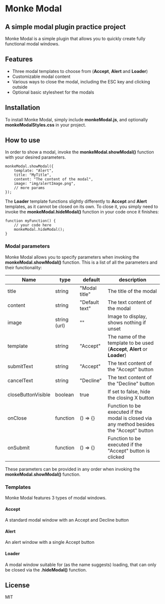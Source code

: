 # Monke Modal

## A simple modal plugin practice project

Monke Modal is a simple plugin that allows you to quickly create fully functional modal windows.

## Features

- Three modal templates to choose from (**Accept**, **Alert** and **Loader**)
- Customizable modal content
- Various ways to close the modal, including the ESC key and clicking outside
- Optional basic stylesheet for the modals

## Installation

To install Monke Modal, simply include **monkeModal.js**, and optionally **monkeModalStyles.css** in your project.

## How to use

In order to show a modal, invoke the **monkeModal.showModal()** function with your desired parameters.

```
monkeModal.showModal({
    template: "Alert",
    title: "MyTitle",
    content: "The content of the modal",
    image: "img/alertImage.png",
    // more params
});
```

The **Loader** template functions slightly differently to **Accept** and **Alert** templates, as it cannot be closed on its own.
To close it, you simply need to invoke the **monkeModal.hideModal()** function in your code once it finishes:

```
function myFunction() {
    // your code here
    monkeModal.hideModal();
}
```

### Modal parameters

Monke Modal allows you to specify parameters when invoking the **monkeModal.showModal()** function.
This is a list of all the parameters and their functionality:

| Name               | type         | default        | description                                                                               |
| ------------------ | ------------ | -------------- | ----------------------------------------------------------------------------------------- |
| title              | string       | "Modal title"  | The title of the modal                                                                    |
| content            | string       | "Default text" | The text content of the modal                                                             |
| image              | string (url) | ""             | Image to display, shows nothing if unset                                                  |
| template           | string       | "Accept"       | The name of the template to be used (**Accept**, **Alert** or **Loader**)                 |
| submitText         | string       | "Accept"       | The text content of the "Accept" button                                                   |
| cancelText         | string       | "Decline"      | The text content of the "Decline" button                                                  |
| closeButtonVisible | boolean      | true           | If set to false, hide the closing X button                                                |
| onClose            | function     | () => {}       | Function to be executed if the modal is closed via any method besides the "Accept" button |
| onSubmit           | function     | () => {}       | Function to be executed if the "Accept" button is clicked                                 |

These parameters can be provided in any order when invoking the **monkeModal.showModal()** function.

### Templates

Monke Modal features 3 types of modal windows.

#### Accept

A standard modal window with an Accept and Decline button

#### Alert

An alert window with a single Accept button

#### Loader

A modal window suitable for (as the name suggests) loading, that can only be closed via the **.hideModal()** function.

## License

MIT
